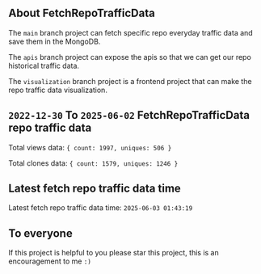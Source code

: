 ## About FetchRepoTrafficData

The `main` branch project can fetch specific repo everyday traffic data and save them in the MongoDB.

The `apis` branch project can expose the apis so that we can get our repo historical traffic data.

The `visualization` branch project is a frontend project that can make the repo traffic data visualization.

## `2022-12-30` To `2025-06-02` FetchRepoTrafficData repo traffic data

Total views data: `{ count: 1997, uniques: 506 }`

Total clones data: `{ count: 1579, uniques: 1246 }`

## Latest fetch repo traffic data time

Latest fetch repo traffic data time: `2025-06-03 01:43:19`

## To everyone

If this project is helpful to you please star this project, this is an encouragement to me `:)`



